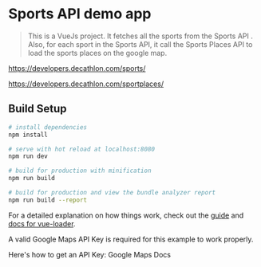 # Sports API demo app

> This is a VueJs project. It fetches all the sports from the Sports API .
Also, for each sport in the Sports API, it call the Sports Places API to load the sports places on the google map.

https://developers.decathlon.com/sports/

https://developers.decathlon.com/sportplaces/
## Build Setup

``` bash
# install dependencies
npm install

# serve with hot reload at localhost:8080
npm run dev

# build for production with minification
npm run build

# build for production and view the bundle analyzer report
npm run build --report
```

For a detailed explanation on how things work, check out the [guide](http://vuejs-templates.github.io/webpack/) and [docs for vue-loader](http://vuejs.github.io/vue-loader).

A valid Google Maps API Key is required for this example to work properly.

Here's how to get an API Key: Google Maps Docs
